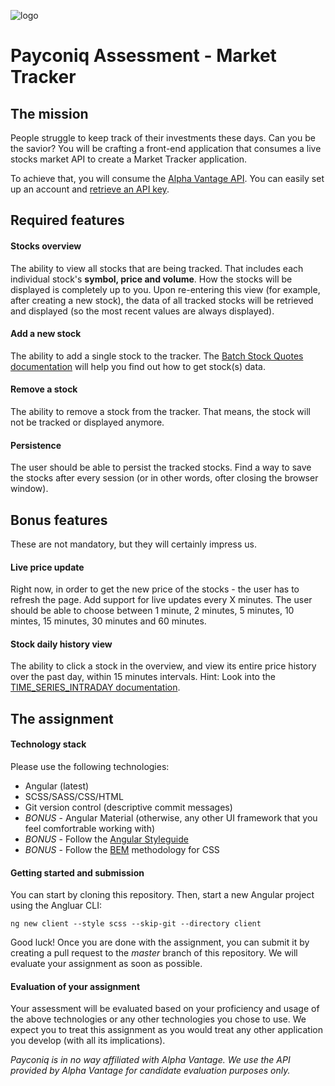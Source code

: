 ![logo](https://s3-eu-central-1.amazonaws.com/payconig-prod-website/wp-content/uploads/sites/5/2017/11/27203505/payconiq_logo.png)
# Payconiq Assessment - Market Tracker
## The mission
People struggle to keep track of their investments these days. Can you be the savior?
You will be crafting a front-end application that consumes a live stocks market API to create a Market Tracker application.

To achieve that, you will consume the [Alpha Vantage API](https://www.alphavantage.co/). You can easily set up an account and [retrieve an API key](https://www.alphavantage.co/support/#api-key).

## Required features
#### Stocks overview
The ability to view all stocks that are being tracked. That includes each individual stock's **symbol, price and volume**. How the stocks will be displayed is completely up to you.
Upon re-entering this view (for example, after creating a new stock), the data of all tracked stocks will be retrieved and displayed (so the most recent values are always displayed).

#### Add a new stock
The ability to add a single stock to the tracker.
The [Batch Stock Quotes documentation](https://www.alphavantage.co/documentation/#batchquotes) will help you find out how to get stock(s) data.

#### Remove a stock
The ability to remove a stock from the tracker. That means, the stock will not be tracked or displayed anymore.

#### Persistence
The user should be able to persist the tracked stocks. Find a way to save the stocks after every session (or in other words, ofter closing the browser window).


## Bonus features
These are not mandatory, but they will certainly impress us.

#### Live price update
Right now, in order to get the new price of the stocks - the user has to refresh the page. Add support for live updates every X minutes.
The user should be able to choose between 1 minute, 2 minutes, 5 minutes, 10 mintes, 15 minutes, 30 minutes and 60 minutes.

#### Stock daily history view
The ability to click a stock in the overview, and view its entire price history over the past day, within 15 minutes intervals.
Hint: Look into the [TIME_SERIES_INTRADAY documentation](https://www.alphavantage.co/documentation/#intraday).


## The assignment
#### Technology stack
Please use the following technologies:
* Angular (latest)
* SCSS/SASS/CSS/HTML
* Git version control (descriptive commit messages)
* *BONUS* - Angular Material (otherwise, any other UI framework that you feel comfortrable working with)
* *BONUS* - Follow the [Angular Styleguide](https://angular.io/guide/styleguide)
* *BONUS* - Follow the [BEM](http://getbem.com/) methodology for CSS

#### Getting started and submission
You can start by cloning this repository. Then, start a new Angular project using the Angluar CLI:
```
ng new client --style scss --skip-git --directory client
```
Good luck! Once you are done with the assignment, you can submit it by creating a pull request to the *master* branch of this repository. We will evaluate your assignment as soon as possible.

#### Evaluation of your assignment
Your assessment will be evaluated based on your proficiency and usage of the above technologies or any other technologies you chose to use. We expect you to treat this assignment as you would treat any other application you develop (with all its implications).

*Payconiq is in no way affiliated with Alpha Vantage. We use the API provided by Alpha Vantage for candidate evaluation purposes only.*
